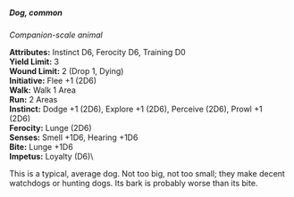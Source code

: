 ##### Dog, common

*Companion-scale animal*

**Attributes:** Instinct D6, Ferocity D6, Training D0\
**Yield Limit:** 3\
**Wound Limit:** 2 (Drop 1, Dying)\
**Initiative:** Flee +1 (2D6)\
**Walk:** Walk 1 Area\
**Run:** 2 Areas\
**Instinct:** Dodge +1 (2D6), Explore +1 (2D6), Perceive (2D6), Prowl +1\
(2D6)\
**Ferocity:** Lunge (2D6)\
**Senses:** Smell +1D6, Hearing +1D6\
**Bite:** Lunge +1D6\
**Impetus:** Loyalty (D6)\

This is a typical, average dog. Not too big, not too small; they make
decent watchdogs or hunting dogs. Its bark is probably worse than its
bite.

